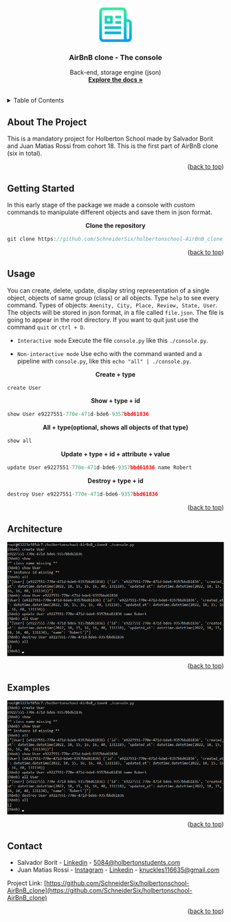 <div id="top"></div>

<!-- PROJECT LOGO -->
<br />
<div align="center">
  <a href="https://github.com/SchneiderSix/holbertonschool-AirBnB_clone">
    <img src="images/logo.png" alt="Logo" width="80" height="80">
  </a>

<h3 align="center">AirBnB clone - The console</h3>

  <p align="center">
    Back-end, storage engine (json) 
    <br />
    <a href="https://github.com/SchneiderSix/holbertonschool-AirBnB_clone"><strong>Explore the docs »</strong></a>
    <br />
    <br />
  </p>
</div>



<!-- TABLE OF CONTENTS -->
<details>
  <summary>Table of Contents</summary>
  <ol>
    <li>
      <a href="#about-the-project">About The Project</a>
    </li>
    <li>
      <a href="#getting-started">Getting Started</a>
    </li>
    <li><a href="#usage">Usage</a></li>
    <li><a href="#examples">Examples</a></li>
    <li><a href="#architecture">Architecture</a></li>
    <li><a href="#contact">Contact</a></li>
  </ol>
</details>



<!-- ABOUT THE PROJECT -->
## About The Project

This is a mandatory project for Holberton School made by Salvador Borit and Juan Matias Rossi from cohort 18. This is the first part of AirBnB clone (six in total).

<p align="right">(<a href="#top">back to top</a>)</p>



<!-- GETTING STARTED -->
## Getting Started

In this early stage of the package we made a console with custom commands to manipulate different objects and save them in json format.

<p align="middle"><b>Clone the repository</b>

``` javascript
git clone https://github.com/SchneiderSix/holbertonschool-AirBnB_clone.git
```

<p align="right">(<a href="#top">back to top</a>)</p>

<!-- USAGE EXAMPLES -->
## Usage

You can create, delete, update, display string representation of a single object, objects of same group (class) or all objects.
Type `help` to see every command. Types of objects: `Amenity, City, Place, Review, State, User`.
The objects will be stored in json format, in a file called `file.json`. The file is going to appear in the root directory.
If you want to quit just use the command `quit` or `ctrl + D`.

* `Interactive mode`
  Execute the file `console.py` like this `./console.py`.

* `Non-interactive mode`
  Use echo with the command wanted and a pipeline with `console.py`, like this `echo "all" | ./console.py`.

<p align="middle"><b>Create + type</b>

``` javascript
create User
```

<p align="middle"><b>Show + type + id</b>

``` javascript
show User e9227551-770e-471d-bde6-9357bbd61836
```

<p align="middle"><b>All + type(optional, shows all objects of that type)</b>

``` javascript
show all
```

<p align="middle"><b>Update + type + id + attribute + value</b>

``` javascript
update User e9227551-770e-471d-bde6-9357bbd61836 name Robert
```

<p align="middle"><b>Destroy + type + id</b>

``` javascript
destroy User e9227551-770e-471d-bde6-9357bbd61836
```

<p align="right">(<a href="#top">back to top</a>)</p>

<!-- ARCHITECTURE -->
## Architecture

<img src="images/cmdexamples.png" alt="examples" width="auto" height="auto" align="middle">

<p align="right">(<a href="#top">back to top</a>)</p>

<!-- EXAMPLES -->
## Examples

<img src="images/cmdexamples.png" alt="examples" width="auto" height="auto" align="middle">


<p align="right">(<a href="#top">back to top</a>)</p>

<!-- CONTACT -->
## Contact

* Salvador Borit - [Linkedin](https://www.linkedin.com/in/salvadorborit) - 5084@holbertonstudents.com
* Juan Matías Rossi - [Instagram](https://www.instagram.com/jumaro35/) - [Linkedin](https://www.linkedin.com/in/jmrossi6/) - knuckles116635@gmail.com

Project Link: [https://github.com/SchneiderSix/holbertonschool-AirBnB_clone](https://github.com/SchneiderSix/holbertonschool-AirBnB_clone)

<p align="right">(<a href="#top">back to top</a>)</p>
